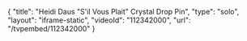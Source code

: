 {
    "title": "Heidi Daus \"S'il Vous Plait\" Crystal Drop Pin",
    "type": "solo",
    "layout": "iframe-static",
    "videoId": "112342000",
    "url": "\/tvpembed\/112342000"
}